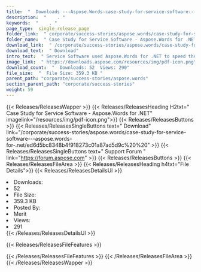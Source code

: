 ```yaml
---
title:  "  Downloads ---Aspose.Words-case-study-for-service-software---aspose.words-for-.net . " 
description:  "    . " 
keywords:  "    . " 
page_type:  single_release_page
folder_link:  " corporate/success-stories/aspose.words/case-study-for-service-software---aspose.words-for-.net/"
folder_name:  " Case Study for Service Software - Aspose.Words for .NET"
download_link:  " /corporate/success-stories/aspose.words/case-study-for-service-software---aspose.words-for-.net/ed6d5bc8348b4f918273c01a87ad5d9c"
download_text:  " Download"
intro_text:  " Service Software used Aspose.Words for .NET to speed the implementation of a web..."
image_link:  " https://downloads.aspose.com/resources/img/pdf-icon.png"
download_count:  "  Downloads: 52  Views: 290"
file_size:  "  File Size: 359.3 KB "
parent_path: "corporate/success-stories/aspose.words"
section_parent_path: "corporate/success-stories"
weight: 59 
---
```


{{< Releases/ReleasesWapper >}}
  {{< Releases/ReleasesHeading H2txt=" Case Study for Service Software - Aspose.Words for .NET" imagelink="/resources/img/pdf-icon.png">}}
  {{< Releases/ReleasesButtons >}}
    {{< Releases/ReleasesSingleButtons text=" Download" link="/corporate/success-stories/aspose.words/case-study-for-service-software---aspose.words-for-.net/ed6d5bc8348b4f918273c01a87ad5d9c%20%20" >}}
    {{< Releases/ReleasesSingleButtons text=" Support Forum " link="https://forum.aspose.com" >}}
  {{< Releases/ReleasesButtons >}}
  {{< Releases/ReleasesFileArea >}}
    {{< Releases/ReleasesHeading h4txt="File Details">}}
    {{< Releases/ReleasesDetailsUl >}}
             <li>Downloads:</li><li>52</li><li>File Size:</li><li>359.3 KB</li><li>Posted By:</li><li>Merit</li><li>Views:</li><li>291</li>
    {{< /Releases/ReleasesDetailsUl >}}

  {{< Releases/ReleasesFileFeatures >}}
      
  {{< /Releases/ReleasesFileFeatures >}}
 {{< /Releases/ReleasesFileArea >}}
{{< /Releases/ReleasesWapper >}}


